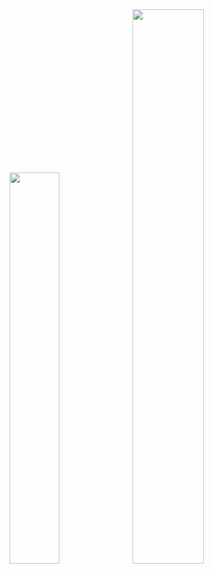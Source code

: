 <div align="center">
<img width="42%" src="https://github-readme-stats.vercel.app/api?username=raafamdr&count_private=true&show_icons=true&theme=gotham&include_all_commits=false"/>
<img width="50%" src="https://github-readme-stats.vercel.app/api/top-langs/?username=raafamdr&layout=compact&theme=gotham&hide_border=false"/>
</div>
